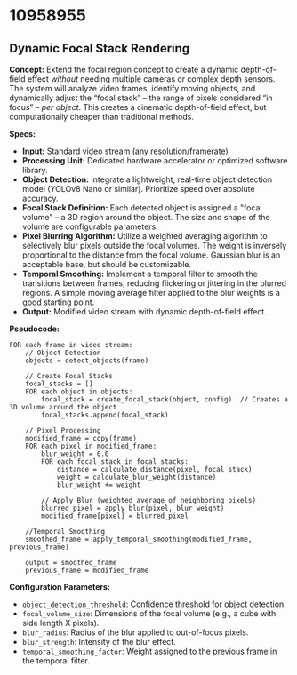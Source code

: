 # 10958955

## Dynamic Focal Stack Rendering

**Concept:** Extend the focal region concept to create a dynamic depth-of-field effect *without* needing multiple cameras or complex depth sensors. The system will analyze video frames, identify moving objects, and dynamically adjust the “focal stack” – the range of pixels considered “in focus” – *per object*. This creates a cinematic depth-of-field effect, but computationally cheaper than traditional methods.

**Specs:**

*   **Input:** Standard video stream (any resolution/framerate)
*   **Processing Unit:** Dedicated hardware accelerator or optimized software library.
*   **Object Detection:** Integrate a lightweight, real-time object detection model (YOLOv8 Nano or similar). Prioritize speed over absolute accuracy.
*   **Focal Stack Definition:** Each detected object is assigned a "focal volume" – a 3D region around the object. The size and shape of the volume are configurable parameters.
*   **Pixel Blurring Algorithm:** Utilize a weighted averaging algorithm to selectively blur pixels outside the focal volumes. The weight is inversely proportional to the distance from the focal volume.  Gaussian blur is an acceptable base, but should be customizable.
*   **Temporal Smoothing:** Implement a temporal filter to smooth the transitions between frames, reducing flickering or jittering in the blurred regions.  A simple moving average filter applied to the blur weights is a good starting point.
*   **Output:** Modified video stream with dynamic depth-of-field effect.

**Pseudocode:**

```
FOR each frame in video stream:
    // Object Detection
    objects = detect_objects(frame)

    // Create Focal Stacks
    focal_stacks = []
    FOR each object in objects:
        focal_stack = create_focal_stack(object, config)  // Creates a 3D volume around the object
        focal_stacks.append(focal_stack)

    // Pixel Processing
    modified_frame = copy(frame)
    FOR each pixel in modified_frame:
        blur_weight = 0.0
        FOR each focal_stack in focal_stacks:
            distance = calculate_distance(pixel, focal_stack)
            weight = calculate_blur_weight(distance)
            blur_weight += weight

        // Apply Blur (weighted average of neighboring pixels)
        blurred_pixel = apply_blur(pixel, blur_weight)
        modified_frame[pixel] = blurred_pixel

    //Temporal Smoothing
    smoothed_frame = apply_temporal_smoothing(modified_frame, previous_frame)

    output = smoothed_frame
    previous_frame = modified_frame
```

**Configuration Parameters:**

*   `object_detection_threshold`: Confidence threshold for object detection.
*   `focal_volume_size`:  Dimensions of the focal volume (e.g., a cube with side length X pixels).
*   `blur_radius`: Radius of the blur applied to out-of-focus pixels.
*   `blur_strength`:  Intensity of the blur effect.
*   `temporal_smoothing_factor`: Weight assigned to the previous frame in the temporal filter.